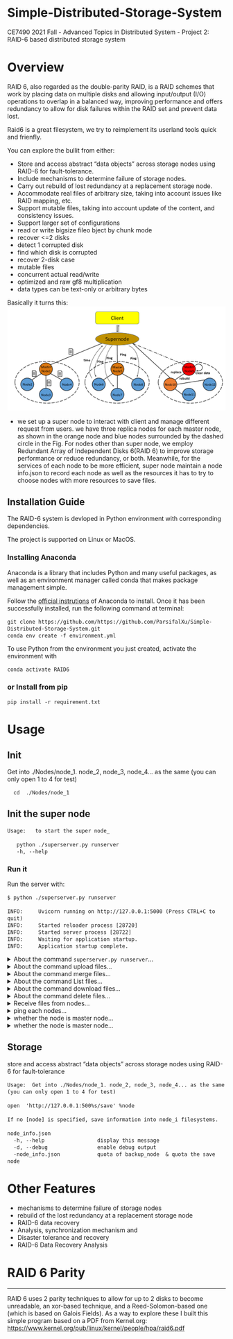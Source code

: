 # Simple-Distributed-Storage-System
 
 CE7490 2021 Fall - Advanced Topics in Distributed System - Project 2: RAID-6 based distributed storage system


# Overview
RAID 6, also regarded as the double-parity RAID, is a RAID schemes that work by placing data on multiple disks and allowing input/output (I/O) operations to overlap in a balanced way, improving performance and offers redundancy to allow for disk failures within the RAID set and prevent data lost. 

Raid6 is a great filesystem, we try to reimplement its userland tools quick and frienfly.


You can explore the bullit from either:
- Store and access abstract “data objects” across storage nodes using RAID-6 for fault-tolerance.
- Include mechanisms to determine failure of storage nodes.
- Carry out rebuild of lost redundancy at a replacement storage node.
- Accommodate real files of arbitrary size, taking into account issues like RAID mapping, etc.
- Support mutable files, taking into account update of the content, and consistency issues.
- Support larger set of configurations
- read or write bigsize fileo bject by chunk mode
- recover <=2 disks
- detect 1 corrupted disk
- find which disk is corrupted
- recover 2-disk case
- mutable files
- concurrent actual read/write
- optimized and raw gf8 multiplication
- data types can be text-only or arbitrary bytes


Basically it turns this:
![btrfs_sub_list](upload/framework2.png)

* we set up a super node to interact with client
and manage different request from users. 
we have three replica nodes for each master node, as shown in the orange node and blue nodes surrounded by the dashed circle in the Fig. For nodes other than super node, we employ Redundant Array of Independent Disks 6(RAID 6) to improve storage performance or reduce redundancy, or both. Meanwhile, for the services of each node to be more efficient, super node maintain a node info.json to record each node as well as the resources it has to try to choose nodes with more resources to save files.


## Installation Guide
The RAID-6 system is devloped in Python environment with corresponding dependencies.

The project is supported on Linux or MacOS. 

### Installing Anaconda
Anaconda is a library that includes Python and many useful packages, as well as an environment manager called conda that makes package management simple.

Follow the [official instrutions](https://www.anaconda.com/distribution/) of Anaconda to install. Once it has been successfully installed, run the following command at terminal:

```
git clone https://github.com/https://github.com/ParsifalXu/Simple-Distributed-Storage-System.git
conda env create -f environment.yml
```

To use Python from the environment you just created, activate the environment with

```
conda activate RAID6
```

### or Install from pip

```
pip install -r requirement.txt
```


# Usage

## Init 

Get into ./Nodes/node_1. node_2, node_3, node_4... as the same (you can only open 1 to 4 for test)
   
```
  cd  ./Nodes/node_1

```

## Init the super node
```
Usage:   to start the super node_
  
   python ./superserver.py runserver
   -h, --help  
```


### Run it

Run the server with:

<div class="termy">

```console
$ python ./superserver.py runserver

INFO:     Uvicorn running on http://127.0.0.1:5000 (Press CTRL+C to quit)
INFO:     Started reloader process [28720]
INFO:     Started server process [28722]
INFO:     Waiting for application startup.
INFO:     Application startup complete.
```

</div>

<details markdown="1">
<summary>About the command <code>superserver.py runserver</code>...</summary>

The command `python superserver.py` refers to:

* `main`: the file `main.py` (the Python "module").
* `app`: the object created inside of `main.py` with the line `app = Flask()`.
* `--reload`: make the server restart after code changes. Only do this for development. depend on you webserve. [Optional]


</details>



<details markdown="1">
<summary>About the command upload files...</summary>

The command `python superserver.py` refers to:
upload files
* `task_id`: the obtain unique id.
* `chunk`: obatin chunk order `int of Flask`.
    filename = '%s%s' % (task, chunk)  # struct unique chunk
* `filename`: make the server know hot to save it, always a unique chunk
*  "save into ./upload/{filename}  
*  "render index.html"

</details>





<details markdown="1">
<summary>About the command merge files...</summary>

The command `/file/merge` refers to:
read chunk content and write into new file, 
* `filename`: make the server know hot to save it, always a unique chunk
* `task_id`: the obtain unique id.
*  "save into ./upload/{filename}  
*  "render index.html"

</details>






<details markdown="1">
<summary>About the command List files...</summary>

The command `/file/list` refers to:
read chunk.json content and return the filelist, 
* `chunk.json`: should contain file_list
   * `file_list`: the specifical field of chunk.json, contain the filelist of it .
*  "render list.html"

</details>




<details markdown="1">
<summary>About the command download files...</summary>

The command `/file/download/{filename}` refers to:
read http://127.0.0.1:5001/download/{filename} content and render to browser, 
* `filename`: the specifical path to node download it .
*  "render application/octet-stream"

</details>



<details markdown="1">
<summary>About the command delete files...</summary>

The command `/file/delete/{filename}` refers to:
read http://127.0.0.1:5001/delete/{filename} content and render to browser, 
* `filename`: the specifical path to node download it .
*  "render 0 delete sucess and 1 for error occur"

</details>




<details markdown="1">
<summary>Receive files from nodes...</summary>

The command `/file/receive/` refers to:
read http://127.0.0.1:5001/receive/ content and render to browser, 
* `file_content`: the bianry byte encoder from javascript encode it to form-data  .
* `filename`: keep filename into node system as original
*  "render 0 upload sucess and 1 for error occur"

</details>



<details markdown="1">
<summary>ping each nodes...</summary>

The command `/file/receive/` refers to:
read http://127.0.0.1:500{i}/ping/ content and render to browser, 
* `i`: the bianry byte encoder from javascript encode it to form-data  .
* `error_times`: global variables   the times of error happened
*  " change status. 1 represents activate; 0 represents inactivate
  find this i belongs to which master node
  will not influence current service, do alarm
 "
</details>





<details markdown="1">
<summary>whether the node is master node...</summary>
* `master_node`:  field of node_info.json .
*  "render 0 upload sucess and 1 for error occur"

</details>


<details markdown="1">
<summary>whether the node is master node...</summary>
* `master_node`:  field of node_info.json .
*  "render 0 upload sucess and 1 for error occur"

</details>



## Storage

store and access abstract “data objects” across storage nodes using RAID-6 for fault-tolerance
```
Usage:  Get into ./Nodes/node_1. node_2, node_3, node_4... as the same (you can only open 1 to 4 for test)
    
open  'http://127.0.0.1:500%s/save' %node

If no [node] is specified, save information into node_i filesystems.

node_info.json
  -h, --help                 display this message
  -d, --debug                enable debug output
  -node_info.json            quota of backup_node  & quota the save node 

```

# Other Features 

- mechanisms to determine failure of storage nodes
- rebuild of the lost redundancy at a replacement storage node
- RAID-6 data recovery
- Analysis, synchronization mechanism and 
- Disaster tolerance and recovery
- RAID-6 Data Recovery Analysis


# RAID 6 Parity
-------------

RAID 6 uses 2 parity techniques to allow for up to 2 disks to become
unreadable, an xor-based technique, and a Reed-Solomon-based one (which is
based on Galois Fields).  As a way to explore these I built this simple
program based on a PDF from Kernel.org:
https://www.kernel.org/pub/linux/kernel/people/hpa/raid6.pdf

